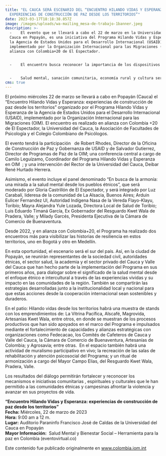 ```yaml
---
title: "EL CAUCA SERÁ ESCENARIO DEL “ENCUENTRO HILANDO VIDAS Y ESPERANZA:
  EXPERIENCIAS DE CONSTRUCCIÓN DE PAZ DESDE LOS TERRITORIOS”"
date: 2023-03-17T18:18:38.857Z
image: /images/uploads/wa-mailing_mesa-de-trabajo-1banner.jpeg
description: >-
  -    El evento que se llevará a cabo el 22 de marzo en la Universidad del
  Cauca en Popayán, es una iniciativa del Programa Hilando Vidas y Esperanza de
  la Agencia de Estados Unidos para el Desarrollo Internacional (USAID),
  implementado por la Organización Internacional para las Migraciones (OIM), en
  alianza con Colombia+20 de El Espectador.


  -    El encuentro busca reconocer la importancia de los dispositivos comunitarios, espirituales y culturales de las comunidades étnicas en el afrontamiento de los impactos de la violencia.


  -    Salud mental, sanación comunitaria, economía rural y cultura serán algunos temas abordados en este espacio. 
cms: true
---
```

El próximo miércoles 22 de marzo se llevará a cabo en Popayán (Cauca) el “Encuentro Hilando Vidas y Esperanza: experiencias de construcción de paz desde los territorios” organizado por el Programa Hilando Vidas y Esperanza de la Agencia de Estados Unidos para el Desarrollo Internacional (USAID), implementado por la Organización Internacional para las Migraciones (OIM). El encuentro es realizado en alianza con Colombia +20 de El Espectador, la Universidad del Cauca, la Asociación de Facultades de Psicología y el Colegio Colombiano de Psicólogos.

El evento tendrá la participación   de Robert Rhodes, Director de la Oficina de Construcción de Paz y Gobernanza de USAID y de Salvador Gutierrez, Director de Programas de Paz de la OIM; una conferencia central a cargo de Camilo Leguízamo, Coordinador del Programa Hilando Vidas y Esperanza en OIM  ; y una intervención del Rector de la Universidad del Cauca, Deibar René Hurtado Herrera. 

Asimismo, el evento incluye el panel denominado “En busca de la armonía: una mirada a la salud mental desde los pueblos étnicos”, que será moderado por Gloria Castrillón de El Espectador, y será integrado por Luz Carabalí, lideresa de la comunidad de La Alsacia, Buenos Aires; Arduin Eulicer Fernandez Ul, Autoridad Indígena Nasa de la Vereda Flayo-Klayu, Toribío; Mayra Alejandra Yule Lozada, Directora Local de Salud de Toribio; Luis Eduardo Timaná García, Ex Gobernador del Resguardo Kwet Wala de Pradera, Valle; y Milady Garcés, Presidenta Ejecutiva de la Cámara de Comercio de Buenaventura.

Desde 2022, y en alianza con Colombia+20, el Programa ha realizado dos encuentros más para visibilizar las historias de resiliencia en estos territorios, uno en Bogotá y otro en Medellín.

En esta oportunidad, el escenario será el sur del país. Así, en la ciudad de Popayán, se reunirán representantes de la sociedad civil, autoridades étnicas, el sector salud, la academia y el sector privado del Cauca y Valle del Cauca que han hecho parte de la implementación del Programa en sus primeros años, para dialogar sobre el significado de la salud mental desde el enfoque étnico e intercultural a través de las experiencias vividas y su impacto en las comunidades de la región. También se compartirán las estrategias desarrolladas junto a la institucionalidad local y nacional para que estas acciones desde la cooperación internacional sean sostenibles y duraderos.   

En el patio: Hilando vidas desde los territorios habrá una muestra de stands con los emprendimientos de: La Vitrina Pacífica, Alscafé, Magrovida, Artesanias Kwet Wala, entre otros, en donde se muestran de los procesos productivos que han sido apoyados en el marco del Programa e impulsados mediante el fortalecimiento de capacidades y alianzas estratégicas con organizaciones como Fedecacao, los Comités de Cafeteros de Cauca y Valle del Cauca, la Cámara de Comercio de Buenaventura, Artesanías de Colombia; y Agrosavia; entre otras.  En el espacio también habrá una actividad de muralismo participativo en vivo; la recreación de las salas de rehabilitación y atención psicosocial del Programa; y un ritual de armonización a cargo del Mayor Campo Elias, del Resguardo Kwet Wala, Pradera, Valle. 

Los resultados del diálogo permitirán fortalecer y reconocer los mecanismos e iniciativas comunitarias , espirituales y culturales que le han permitido a las comunidades étnicas y campesinas afrontar la violencia y avanzar en sus proyectos de vida.

**“Encuentro Hilando Vidas y Esperanza: experiencias de construcción de paz desde los territorios”**\
**Fecha:** Miércoles, 22 de marzo de 2023\
**Hora:** 9:00 am a 12 m. \
**Lugar:** Auditorio Paraninfo Francisco José de Caldas de la Universidad del Cauca en Popayán\
**Mayor Información:**  Salud Mental y Bienestar Social – Herramienta para la paz en Colombia (eventovirtual.co)

Este contenido fue publicado originalmente en www.colombia.iom.int